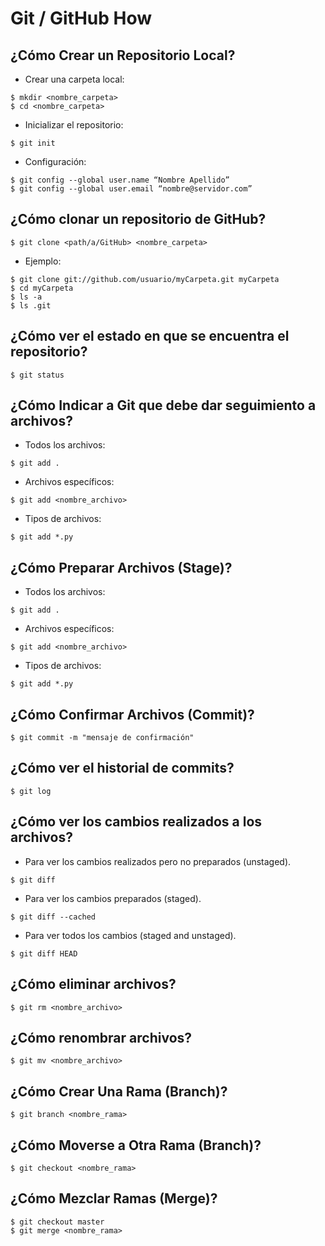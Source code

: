 Git / GitHub How
================

¿Cómo Crear un Repositorio Local?
---------------------------------

- Crear una carpeta local:

<!-- language: lang-bash -->
	
	$ mkdir <nombre_carpeta>
	$ cd <nombre_carpeta>

- Inicializar el repositorio:

<!-- language: lang-bash -->
	
	$ git init

- Configuración:

<!-- language: lang-bash -->

	$ git config --global user.name “Nombre Apellido”
	$ git config --global user.email “nombre@servidor.com”

¿Cómo clonar un repositorio de GitHub?
--------------------------------------

<!-- language: lang-bash -->

	$ git clone <path/a/GitHub> <nombre_carpeta>

- Ejemplo:

<!-- language: lang-bash -->

	$ git clone git://github.com/usuario/myCarpeta.git myCarpeta
	$ cd myCarpeta
	$ ls -a
	$ ls .git

¿Cómo ver el estado en que se encuentra el repositorio?
-------------------------------------------------------

<!-- language: lang-bash -->

	$ git status

¿Cómo Indicar a Git que debe dar seguimiento a archivos?
--------------------------------------------------------

- Todos los archivos:

<!-- language: lang-bash -->

	$ git add .

- Archivos específicos:

<!-- language: lang-bash -->

	$ git add <nombre_archivo>

- Tipos de archivos:

<!-- language: lang-bash -->

	$ git add *.py

¿Cómo Preparar Archivos (Stage)?
--------------------------------

- Todos los archivos:

<!-- language: lang-bash -->

	$ git add .

- Archivos específicos:

<!-- language: lang-bash -->

	$ git add <nombre_archivo>

- Tipos de archivos:

<!-- language: lang-bash -->

	$ git add *.py

¿Cómo Confirmar Archivos (Commit)?
----------------------------------

<!-- language: lang-bash -->

	$ git commit -m "mensaje de confirmación"

¿Cómo ver el historial de commits?
----------------------------------

<!-- language: lang-bash -->

	$ git log

¿Cómo ver los cambios realizados a los archivos?
------------------------------------------------

- Para ver los cambios realizados pero no preparados (unstaged).

<!-- language: lang-bash -->

	$ git diff

- Para ver los cambios preparados (staged).

<!-- language: lang-bash -->

	$ git diff --cached

- Para ver todos los cambios (staged and unstaged).

<!-- language: lang-bash -->

	$ git diff HEAD

¿Cómo eliminar archivos?
------------------------

<!-- language: lang-bash -->

	$ git rm <nombre_archivo>

¿Cómo renombrar archivos?
-------------------------

<!-- language: lang-bash -->

	$ git mv <nombre_archivo>

¿Cómo Crear Una Rama (Branch)?
------------------------------

<!-- language: lang-bash -->

	$ git branch <nombre_rama>

¿Cómo Moverse a Otra Rama (Branch)?
-----------------------------------

<!-- language: lang-bash -->

	$ git checkout <nombre_rama>

¿Cómo Mezclar Ramas (Merge)?
----------------------------

<!-- language: lang-bash -->

	$ git checkout master
	$ git merge <nombre_rama>





